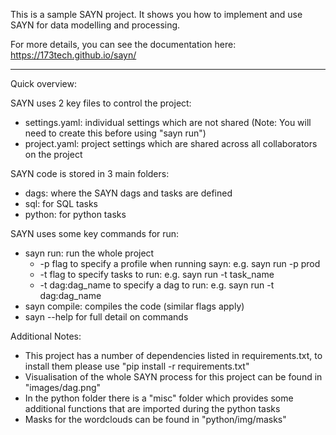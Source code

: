 This is a sample SAYN project. It shows you how to implement and use SAYN for data modelling and processing.

For more details, you can see the documentation here: https://173tech.github.io/sayn/

----
Quick overview:

SAYN uses 2 key files to control the project:
  - settings.yaml: individual settings which are not shared (Note: You will need to create this before using "sayn run")
  - project.yaml: project settings which are shared across all collaborators on the project

SAYN code is stored in 3 main folders:
  - dags: where the SAYN dags and tasks are defined
  - sql: for SQL tasks
  - python: for python tasks

SAYN uses some key commands for run:
  - sayn run: run the whole project
    - -p flag to specify a profile when running sayn: e.g. sayn run -p prod
    - -t flag to specify tasks to run: e.g. sayn run -t task_name
    - -t dag:dag_name to specify a dag to run: e.g. sayn run -t dag:dag_name
  - sayn compile: compiles the code (similar flags apply)
  - sayn --help for full detail on commands


Additional Notes:

- This project has a number of dependencies listed in requirements.txt, to install them please use "pip install -r requirements.txt"
- Visualisation of the whole SAYN process for this project can be found in "images/dag.png"
- In the python folder there is a "misc" folder which provides some additional functions that are imported during the python tasks
- Masks for the wordclouds can be found in "python/img/masks"
